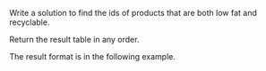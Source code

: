 Write a solution to find the ids of products that are both low fat and recyclable.

Return the result table in any order.

The result format is in the following example.